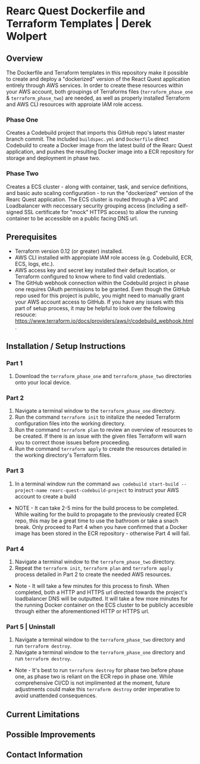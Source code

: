 # Rearc Quest Dockerfile and Terraform Templates | Derek Wolpert

## Overview

The Dockerfile and Terraform templates in this repository make it possible to create and deploy a "dockerized" version of the React Quest application entirely through AWS services. In order to create these resources within your AWS account, both groupings of Terraforms files (``terraform_phase_one`` & ``terraform_phase_two``) are needed, as well as properly installed Terraform and AWS CLI resources with approiate IAM role access.

### Phase One

Creates a Codebuild project that imports this GitHub repo's latest master branch commit. The included ``buildspec.yml`` and ``Dockerfile`` direct Codebuild to create a Docker image from the latest build of the Rearc Quest application, and pushes the resulting Docker image into a ECR repository for storage and deployment in phase two.

### Phase Two

Creates a ECS cluster - along with container, task, and service definitions, and basic auto scaling configuration - to run the "dockerized" version of the Rearc Quest application. The ECS cluster is routed through a VPC and Loadbalancer with neccessary security grouping access (including a self-signed SSL certificate for "mock" HTTPS access) to allow the running container to be accessible on a public facing DNS url.

## Prerequisites

* Terraform version 0.12 (or greater) installed.
* AWS CLI installed with appropiate IAM role access (e.g. Codebuild, ECR, ECS, logs, etc.).
* AWS access key and secret key installed their default location, or Terraform configured to know where to find valid credentials.
* The GitHub webhook connection within the Codebuild project in phase one requires OAuth permissions to be granted. Even though the GitHub repo used for this project is public, you might need to manually grant your AWS account access to GitHub. If you have any issues with this part of setup process, it may be helpful to look over the following resouce: https://www.terraform.io/docs/providers/aws/r/codebuild_webhook.html.

## Installation / Setup Instructions


### Part 1
1) Download the ``terraform_phase_one`` and ``terraform_phase_two`` directories onto your local device.

### Part 2
1) Navigate a terminal window to the ``terraform_phase_one`` directory.
2) Run the command ``terraform init`` to initalize the needed Terraform configuration files into the working directory. 
3) Run the command ``terraform plan`` to review an overview of resources to be created. If there is an issue with the given files Terraform will warn you to correct those issues before proceeding.
4) Run the command ``terraform apply`` to create the resources detailed in the working directory's Terraform files.

### Part 3
1) In a terminal window run the command ``aws codebuild start-build --project-name rearc-quest-codebuild-project`` to instruct your AWS account to create a build
* NOTE - It can take 2-5 mins for the build process to be completed. While waiting for the build to propagate to the previously created ECR repo, this may be a great time to use the bathroom or take a snach break. Only proceed to Part 4 when you have confirmed that a Docker image has been stored in the ECR repository - otherwise Part 4 will fail.

### Part 4
1) Navigate a terminal window to the ``terraform_phase_two`` directory.
2) Repeat the ``terraform init``, ``terraform plan`` and ``terraform apply`` process detailed in Part 2 to create the needed AWS resources.
* Note - It will take a few minutes for this process to finsh. When completed, both a HTTP and HTTPS url directed towards the project's loadbalancer DNS will be outputted. It will take a few more minutes for the running Docker container on the ECS cluster to be publicly accesible through either the aforementioned HTTP or HTTPS url.

### Part 5 | Uninstall
1) Navigate a terminal window to the ``terraform_phase_two`` directory and run ``terraform destroy``.
2) Navigate a terminal window to the ``terraform_phase_one`` directory and run ``terraform destroy``.
* Note - It's best to run ``terraform destroy`` for phase two before phase one, as phase two is reliant on the ECR repo in phase one. While comprehensive CI/CD is not implimented at the moment, future adjustments could make this ``terraform destroy`` order imperative to avoid unattended consequences.

## Current Limitations


## Possible Improvements

## Contact Information

